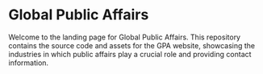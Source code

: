 # Global Public Affairs
 
Welcome to the landing page for Global Public Affairs. This repository contains the source code and assets for the GPA website, showcasing the industries in which public affairs play a crucial role and providing contact information.
